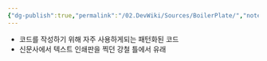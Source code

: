 ```yaml
---
{"dg-publish":true,"permalink":"/02.DevWiki/Sources/BoilerPlate/","noteIcon":"","created":"2024-10-09T15:51:12.000+09:00","updated":"2025-08-05T11:36:23.235+09:00"}
---
```


- 코드를 작성하기 위해 자주 사용하게되는 패턴화된 코드
- 신문사에서 텍스트 인쇄판을 찍던 강철 틀에서 유래